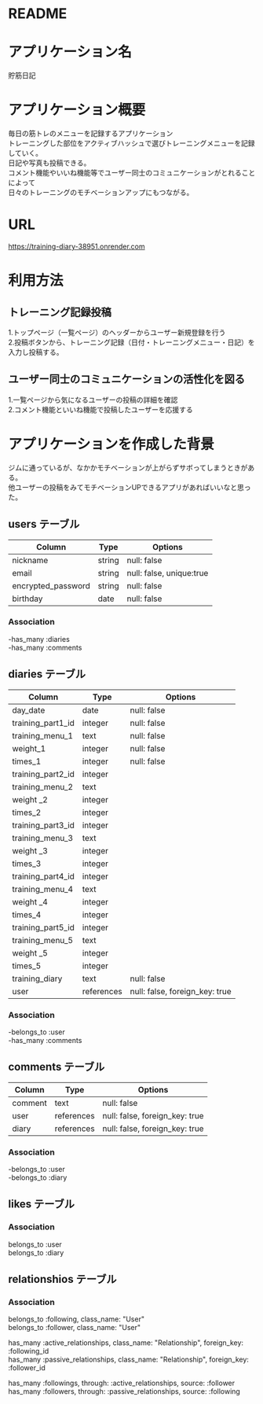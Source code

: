 # README

# アプリケーション名
貯筋日記

# アプリケーション概要
毎日の筋トレのメニューを記録するアプリケーション<br>
トレーニングした部位をアクティブハッシュで選びトレーニングメニューを記録していく。<br>
日記や写真も投稿できる。<br>
コメント機能やいいね機能等でユーザー同士のコミュニケーションがとれることによって<br>
日々のトレーニングのモチベーションアップにもつながる。<br>

# URL
https://training-diary-38951.onrender.com <br>

# 利用方法

## トレーニング記録投稿
1.トップページ（一覧ページ）のヘッダーからユーザー新規登録を行う<br>
2.投稿ボタンから、トレーニング記録（日付・トレーニングメニュー・日記）を入力し投稿する。<br>

## ユーザー同士のコミュニケーションの活性化を図る
1.一覧ページから気になるユーザーの投稿の詳細を確認<br>
2.コメント機能といいね機能で投稿したユーザーを応援する<br>

# アプリケーションを作成した背景
  ジムに通っているが、なかかモチベーションが上がらずサボってしまうときがある。<br>
  他ユーザーの投稿をみてモチベーションUPできるアプリがあればいいなと思った。<br>

## users テーブル

| Column                     | Type       | Options                  |
| ---------------------------| -----------| -------------------------|
| nickname                   | string     | null: false              |
| email                      | string     | null: false, unique:true |
| encrypted_password         | string     | null: false              |
| birthday                   | date       | null: false              |
  
### Association

-has_many :diaries<br>
-has_many :comments<br>


## diaries テーブル 

| Column                 | Type       | Options                        |
| -----------------------| -----------| -------------------------------|
| day_date               | date       | null: false                    |
| training_part1_id      | integer    | null: false                    |
| training_menu_1        | text       | null: false                    |
| weight_1               | integer    | null: false                    |
| times_1                | integer    | null: false                    |
| training_part2_id      | integer    |                                |
| training_menu_2        | text       |                                |
| weight _2              | integer    |                                |
| times_2                | integer    |                                |
| training_part3_id      | integer    |                                |
| training_menu_3        | text       |                                |
| weight _3              | integer    |                                |
| times_3                | integer    |                                |
| training_part4_id      | integer    |                                |
| training_menu_4        | text       |                                |
| weight _4              | integer    |                                |
| times_4                | integer    |                                |
| training_part5_id      | integer    |                                |
| training_menu_5        | text       |                                |
| weight _5              | integer    |                                |
| times_5                | integer    |                                |
| training_diary         | text       | null: false                    |
| user                   | references | null: false, foreign_key: true |

### Association

-belongs_to :user<br>
-has_many :comments<br>


## comments テーブル

| Column                 | Type       | Options                        |
| -----------------------| -----------| -------------------------------|
| comment                | text       | null: false                    |
| user                   | references | null: false, foreign_key: true |
| diary                  | references | null: false, foreign_key: true |

### Association

-belongs_to :user<br>
-belongs_to :diary<br>

## likes テーブル

### Association

belongs_to :user<br>
belongs_to :diary<br>

## relationshios テーブル

### Association
belongs_to :following, class_name: "User" <br>
belongs_to :follower, class_name: "User" <br>

has_many :active_relationships, class_name: "Relationship", foreign_key: :following_id <br>
has_many :passive_relationships, class_name: "Relationship", foreign_key: :follower_id <br>
 
has_many :followings, through: :active_relationships, source: :follower <br>
has_many :followers, through: :passive_relationships, source: :following <br>